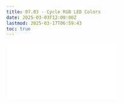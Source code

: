 ```yaml
---
title: 07.03 - Cycle RGB LED Colors
date: 2025-03-03T12:00:00Z
lastmod: 2025-03-17T06:59:43
toc: true
---
```


![Link to included file content](../../../../arduino/cycle-rgb-led-colors.md)
